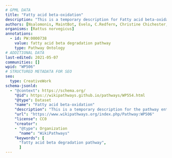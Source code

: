 ```yaml
---
# GPML DATA
title: "Fatty acid beta-oxidation"
description: "This is a temporary description for Fatty acid beta-oxidation"
authors: [Nsalomonis, MaintBot, Evelo, C.Redfern, Christine Chichester, Egonw, Fehrhart, DeSl, Eweitz]
organisms: [Rattus norvegicus]
annotations:
  - id: PW:0000738
    value: fatty acid beta degradation pathway
    type: Pathway Ontology
# ADDITIONAL DATA
last-edited: 2021-05-07
communities: []
wpid: "WP506"
# STRUCTURED METADATA FOR SEO
seo:
  type: CreativeWork
schema-jsonld:
  - "@context": https://schema.org/
    "@id": https://wikipathways.github.io/pathways/WP554.html
    "@type": Dataset
    "name": "Fatty acid beta-oxidation"
    "description": "This is a temporary description for the pathway entitled: Fatty acid beta-oxidation"
    "url": "https://www.wikipathways.org/index.php/Pathway:WP506"
    "license": CC0
    "creator":
    - "@type": Organization
      "name": "WikiPathways"
    "keywords": [
      "fatty acid beta degradation pathway",
      ]
---
```

